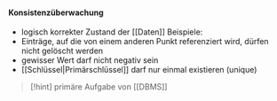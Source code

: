 #### Konsistenzüberwachung
- logisch korrekter Zustand der [[Daten]]
Beispiele:
- Einträge, auf die von einem anderen Punkt referenziert wird, dürfen nicht gelöscht werden
- gewisser Wert darf nicht negativ sein
- [[Schlüssel|Primärschlüssel]] darf nur einmal existieren (unique)

> [!hint] primäre Aufgabe von [[DBMS]]
